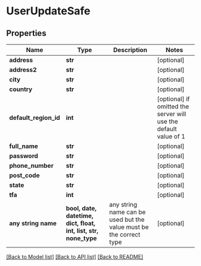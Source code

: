 # UserUpdateSafe


## Properties
Name | Type | Description | Notes
------------ | ------------- | ------------- | -------------
**address** | **str** |  | [optional] 
**address2** | **str** |  | [optional] 
**city** | **str** |  | [optional] 
**country** | **str** |  | [optional] 
**default_region_id** | **int** |  | [optional]  if omitted the server will use the default value of 1
**full_name** | **str** |  | [optional] 
**password** | **str** |  | [optional] 
**phone_number** | **str** |  | [optional] 
**post_code** | **str** |  | [optional] 
**state** | **str** |  | [optional] 
**tfa** | **int** |  | [optional] 
**any string name** | **bool, date, datetime, dict, float, int, list, str, none_type** | any string name can be used but the value must be the correct type | [optional]

[[Back to Model list]](../README.md#documentation-for-models) [[Back to API list]](../README.md#documentation-for-api-endpoints) [[Back to README]](../README.md)


